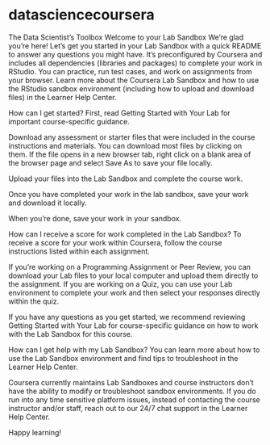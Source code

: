 # datasciencecoursera
The Data Scientist’s Toolbox
Welcome to your Lab Sandbox
We’re glad you’re here! Let’s get you started in your Lab Sandbox with a quick
README to answer any questions you might have. It’s preconfigured by Coursera
and includes all dependencies (libraries and packages) to complete your work in
RStudio. You can practice, run test cases, and work on assignments from your browser.
Learn more about the Coursera Lab Sandbox and how to use the RStudio sandbox
environment (including how to upload and download files) in the Learner Help Center.

How can I get started?
First, read Getting Started with Your Lab for important course-specific guidance.

Download any assessment or starter files that were included in the course
instructions and materials. You can download most files by clicking on them.
If the file opens in a new browser tab, right click on a blank area of the
browser page and select Save As to save your file locally.

Upload your files into the Lab Sandbox and complete the course work.

Once you have completed your work in the lab sandbox, save your work and
download it locally.

When you’re done, save your work in your sandbox.

How can I receive a score for work completed in the Lab Sandbox?
To receive a score for your work within Coursera, follow the course
instructions listed within each assignment.

If you’re working on a Programming Assignment or Peer Review, you can
download your Lab files to your local computer and upload them directly to the
assignment. If you are working on a Quiz, you can use your Lab environment to
complete your work and then select your responses directly within the quiz.

If you have any questions as you get started, we recommend reviewing
Getting Started with Your Lab
for course-specific guidance on how to work with the Lab Sandbox for this course.

How can I get help with my Lab Sandbox?
You can learn more about how to use the Lab Sandbox environment and find tips to
troubleshoot in the Learner Help Center.

Coursera currently maintains Lab Sandboxes and course instructors don’t have the
ability to modify or troubleshoot sandbox environments. If you do run into any
time sensitive platform issues, instead of contacting the course instructor
and/or staff, reach out to our 24/7 chat support in the Learner Help Center.

Happy learning!

